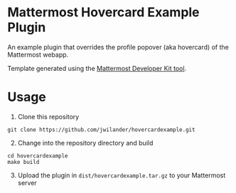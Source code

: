 # Mattermost Hovercard Example Plugin

An example plugin that overrides the profile popover (aka hovercard) of the Mattermost webapp.

Template generated using the [Mattermost Developer Kit tool](https://github.com/mattermost/mattermost-mdk).

# Usage

1. Clone this repository
```
git clone https://github.com/jwilander/hovercardexample.git
```
2. Change into the repository directory and build
```
cd hovercardexample
make build
```
3. Upload the plugin in `dist/hovercardexample.tar.gz` to your Mattermost server
